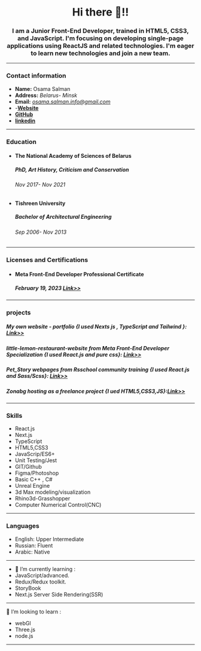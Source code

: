 
<h1 align="center">Hi there 👋!! </h1>


<h3 align="center">I am a Junior Front-End Developer, trained in HTML5, CSS3, and JavaScript. I'm focusing on developing single-page applications using ReactJS and related technologies. I'm eager to learn new technologies and join a new team.</h3>

---

### **Contact information**
- **Name:** Osama Salman
- **Address:** _Belarus- Minsk_
- **Email:** *osama.salman.info@gmail.com*
- -[**Website**](https://osama-salman-portfolio.vercel.app/)
- [**GitHub**](https://github.com/Osama-arch)
- [**linkedin**](https://www.linkedin.com/in/osama-salman-577926166) 


---

### **Education**

- #### The National Academy of Sciences of Belarus

  ##### PhD, Art History, Criticism and Conservation

  ###### Nov 2017- Nov 2021

- #### Tishreen University

  ##### Bachelor of Architectural Engineering

  ###### Sep 2006- Nov 2013

---

### **Licenses and Certifications**

- #### Meta Front-End Developer Professional Certificate

  ##### February 19, 2023 [Link>>](https://coursera.org/share/3abc18924460c2af8dd2c0e21e00f71a)

---
### **projects**
##### My own website - portfolio {I used Nexts js , TypeScript and Tailwind }: [Link>>](https://osama-salman-portfolio.vercel.app/)
##### little-lemon-restaurant-website from Meta Front-End Developer Specialization {I used React.js and pure css}: [Link>>](https://osama-arch.github.io/LIttle_lemon_React/)
##### Pet_Story webpages from Rsschool community training {I used React.js and Sass/Scss}: [Link>>](https://osama-arch.github.io/petStory/)
##### Zonabg hosting as a freelance project {I ued HTML5,CSS3,JS}:[Link>>](https://osama-arch.github.io/ZonaBg/#hero)
----------

### **Skills**

- React.js 
- Next.js
- TypeScript
- HTML5,CSS3
- JavaScrip/ES6+
- Unit Testing/Jest
- GIT/Github
- Figma/Photoshop
- Basic C++ , C#
- Unreal Engine
- 3d Max modeling/visualization
- Rhino3d-Grasshopper
- Computer Numerical Control(CNC)

---

### **Languages**
- English: Upper Intermediate
- Russian: Fluent
- Arabic: Native
---
- 🌱 I’m currently learning :
- JavaScript/advanced.
- Redux/Redux toolkit.
- StoryBook
- Next.js Server Side Rendering(SSR)
---
👯 I’m looking to learn :
- webGl
- Three.js
- node.js
---
<!--
**Osama-arch/Osama-arch** is a ✨ _special_ ✨ repository because its `README.md` (this file) appears on your GitHub profile.

Here are some ideas to get you started:

- 🔭 I’m currently working on ...
- 🌱 I’m currently learning ...
- 👯 I’m looking to collaborate on ...
- 🤔 I’m looking for help with ...
- 💬 Ask me about ...
- 📫 How to reach me: ...
- 😄 Pronouns: ...
- ⚡ Fun fact: ...
-->
